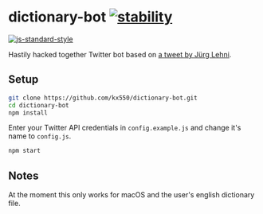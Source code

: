 # dictionary-bot [![stability](https://img.shields.io/badge/stability-experimental-orange.svg?style=flat-square)](https://nodejs.org/api/documentation.html#documentation_stability_index)

[![js-standard-style](https://img.shields.io/badge/code%20style-standard-brightgreen.svg?style=flat-square)](https://github.com/feross/standard)

Hastily hacked together Twitter bot based on [a tweet by Jürg
Lehni](https://twitter.com/juerglehni/status/951081101975580673).

## Setup

```bash
git clone https://github.com/kx550/dictionary-bot.git
cd dictionary-bot
npm install
```

Enter your Twitter API credentials in `config.example.js` and change it's name
to `config.js`.

```bash
npm start
```

## Notes

At the moment this only works for macOS and the user's english dictionary file.
